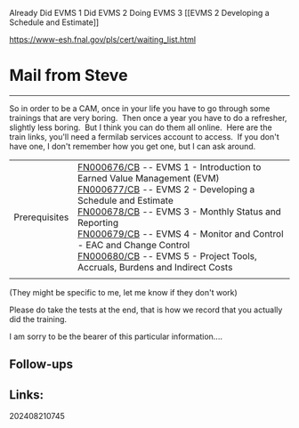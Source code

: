 

Already Did  EVMS 1 
Did  EVMS 2
Doing EVMS 3
[[EVMS 2 Developing a Schedule and Estimate]]

https://www-esh.fnal.gov/pls/cert/waiting_list.html



# Mail from Steve
----------

So in order to be a CAM, once in your life you have to go through some trainings that are very boring.  Then once a year you have to do a refresher, slightly less boring.  But I think you can do them all online.  Here are the train links, you'll need a fermilab services account to access.  If you don't have one, I don't remember how you get one, but I can ask around.

  

|               |                                                                                                                                                                                                                                                                                                                                                                                                                                                                                                                                                                                                                                                                                                                                                                                                                                                                                                                                                                                                                                                |
| ------------- | ---------------------------------------------------------------------------------------------------------------------------------------------------------------------------------------------------------------------------------------------------------------------------------------------------------------------------------------------------------------------------------------------------------------------------------------------------------------------------------------------------------------------------------------------------------------------------------------------------------------------------------------------------------------------------------------------------------------------------------------------------------------------------------------------------------------------------------------------------------------------------------------------------------------------------------------------------------------------------------------------------------------------------------------------- |
| Prerequisites | [FN000676/CB](https://www-esh.fnal.gov/pls/cert/schedule.show_course_details?this_course_code=FN000676&this_instr_type=CB&this_fermi_id=16263N) -- EVMS 1 - Introduction to Earned Value Management (EVM)  <br>[FN000677/CB](https://www-esh.fnal.gov/pls/cert/schedule.show_course_details?this_course_code=FN000677&this_instr_type=CB&this_fermi_id=16263N) -- EVMS 2 - Developing a Schedule and Estimate  <br>[FN000678/CB](https://www-esh.fnal.gov/pls/cert/schedule.show_course_details?this_course_code=FN000678&this_instr_type=CB&this_fermi_id=16263N) -- EVMS 3 - Monthly Status and Reporting  <br>[FN000679/CB](https://www-esh.fnal.gov/pls/cert/schedule.show_course_details?this_course_code=FN000679&this_instr_type=CB&this_fermi_id=16263N) -- EVMS 4 - Monitor and Control - EAC and Change Control  <br>[FN000680/CB](https://www-esh.fnal.gov/pls/cert/schedule.show_course_details?this_course_code=FN000680&this_instr_type=CB&this_fermi_id=16263N) -- EVMS 5 - Project Tools, Accruals, Burdens and Indirect Costs |
|               |                                                                                                                                                                                                                                                                                                                                                                                                                                                                                                                                                                                                                                                                                                                                                                                                                                                                                                                                                                                                                                                |


(They might be specific to me, let me know if they don't work)

Please do take the tests at the end, that is how we record that you actually did the training.


I am sorry to be the bearer of this particular information....

## Follow-ups


## Links: 



202408210745

